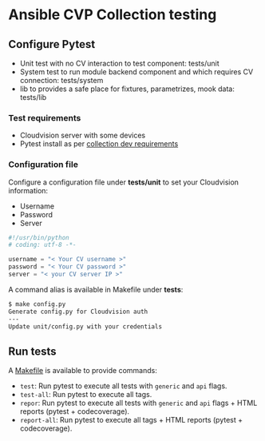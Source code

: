 # Ansible CVP Collection testing

## Configure Pytest

- Unit test with no CV interaction to test component: tests/unit
- System test to run module backend component and which requires CV connection: tests/system
- lib to provides a safe place for fixtures, parametrizes, mook data: tests/lib

### Test requirements

- Cloudvision server with some devices
- Pytest install as per [collection dev requirements](../ansible_collections/arista/cvp/requirements-dev.txt)

### Configuration file

Configure a configuration file under __tests/unit__ to set your Cloudvision information:

- Username
- Password
- Server

```python
#!/usr/bin/python
# coding: utf-8 -*-

username = "< Your CV username >"
password = "< Your CV password >"
server = "< your CV server IP >"
```

A command alias is available in Makefile under __tests__:

```bash
$ make config.py
Generate config.py for Cloudvision auth
---
Update unit/config.py with your credentials
```

## Run tests

A [Makefile](Makefile) is available to provide commands:

- `test`: Run pytest to execute all tests with `generic` and `api` flags.
- `test-all`: Run pytest to execute all tags.
- `repor`: Run pytest to execute all tests with `generic` and `api` flags + HTML reports (pytest + codecoverage).
- `report-all`: Run pytest to execute all tags + HTML reports (pytest + codecoverage).
